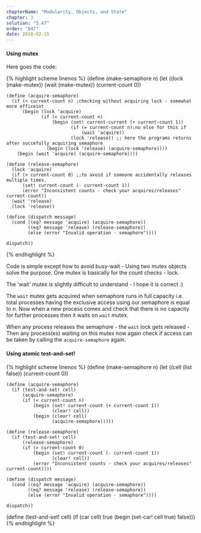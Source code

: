 ```yaml
---
chapterName: "Modularity, Objects, and State"
chapter: 3
solution: "3.47"
order: "047"
date: 2018-02-15 
---
```


#### Using mutex

Here goes the code:

{% highlight scheme linenos %}
(define (make-semaphore n)
  (let ((lock (make-mutex))
		(wait (make-mutex))
		(current-count 0))

	(define (acquire-semaphore)
	  (if (< current-count n) ;checking without acquiring lock - somewhat more efficeint
		  (begin (lock 'acquire)
				 (if (< current-count n)
					 (begin (set! current-current (+ current-count 1))
							(if (= current-count n);no else for this if
								(wait 'acquire))
							(lock 'release)) ;; here the programs returns after succefully acquiring semaphore
				   (begin (lock 'release) (acquire-semaphore))))
		(begin (wait 'acquire) (acquire-semaphore))))

	(define (release-semaphore)
	  (lock 'acquire)
	  (if (> current-count 0) ;;to avoid if someone accidentally releases multiple times.
		  (set! current-count (- current-count 1))
		  (error "Inconsistent counts - check your acquires/releases" current-count))
	  (wait 'release)
	  (lock 'release))

	(define (dispatch message)
	  (cond ((eq? message 'acquire) (acquire-semaphore))
			((eq? message 'release) (release-semaphore))
			(else (error "Invalid operation - semaphore"))))

	dispatch))
{% endhighlight %}

Code is simple except how to avoid busy-wait - Using two mutex objects solve the purpose. One mutex is basically for the count checks - lock.

The 'wait' mutex is slightly difficult to understand - I hope it is correct :)

The `wait` mutex gets acquired when semaphore runs in full capacity i.e. total processes having the exclusive access using our semaphore is equal to n. Now when a new process comes and check that there is no capacity for further processes then it waits on `wait` mutex.

When any process releases the semaphore - the `wait` lock gets released - Then any process(es) waiting on this mutex now again check if access can be taken by calling the `acquire-semaphore` again.

#### Using atomic test-and-set!

{% highlight scheme linenos %}
(define (make-semaphore n)
  (let ((cell (list false))
		(current-count 0))

	(define (acquire-semaphore)
	  (if (test-and-set! cell)
		  (acquire-semaphore)
		  (if (< current-count n)
			  (begin (set! current-count (+ current-count 1))
					 (clear! cell))
			  (begin (clear! cell)
					 (acquire-semaphore)))))

	(define (release-semaphore)
	  (if (test-and-set! cell)
		  (release-semaphore)
		  (if (> current-count 0)
			  (begin (set! current-count (- current-count 1))
					 (clear! cell))
			  (error "Inconsistent counts - check your acquires/releases" current-count))))
	  
	(define (dispatch message)
	  (cond ((eq? message 'acquire) (acquire-semaphore))
			((eq? message 'release) (release-semaphore))
			(else (error "Invalid operation - semaphore"))))
	
	dispatch))

(define (test-and-set! cell)
  (if (car cell)
      true
      (begin (set-car! cell true)
             false)))
{% endhighlight %}
